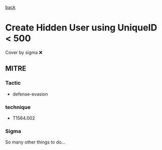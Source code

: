 [back](../index.md)
# Create Hidden User using UniqueID < 500
Cover by sigma :x: 

## MITRE
### Tactic
  - defense-evasion

### technique
  - T1564.002

### Sigma

 So many other things to do...